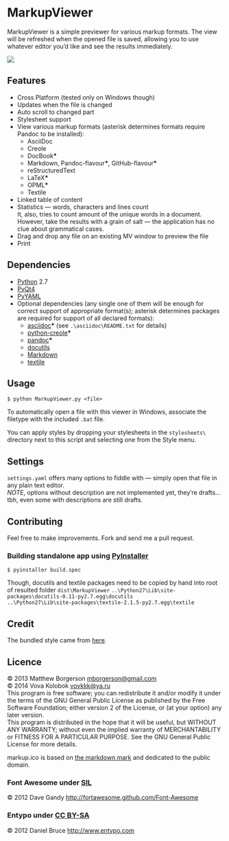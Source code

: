 # MarkupViewer
MarkupViewer is a simple previewer for various markup formats. The view will be refreshed when the opened file is saved, allowing you to use whatever editor you’d like and see the results immediately.

![](http://storage5.static.itmages.ru/i/14/0314/h_1394820849_1018958_74a6ec8680.png)

## Features
* Cross Platform (tested only on Windows though)
* Updates when the file is changed
* Auto scroll to changed part
* Stylesheet support
* View various markup formats (asterisk determines formats require Pandoc to be installed):
    * AsciiDoc
    * Creole
    * DocBook<b>\*</b>
    * Markdown, Pandoc-flavour<b>\*</b>, GitHub-flavour<b>\*</b>
    * reStructuredText
    * LaTeX<b>\*</b>
    * OPML<b>\*</b>
    * Textile
* Linked table of content
* Statistics — words, characters and lines count  
    It, also, tries to count amount of the unique words in a document. However, take the results with a grain of salt — the application has no clue about grammatical cases.
* Drag and drop any file on an existing MV window to preview the file
* Print

## Dependencies
* [Python](http://python.org/) 2.7
* [PyQt4](http://www.riverbankcomputing.com/software/pyqt/download)
* [PyYAML](https://pypi.python.org/pypi/PyYAML/3.10)
* Optional dependencies (any single one of them will be enough for correct support of appropriate format(s); asterisk determines packages are required for support of all declared formats):
    * [asciidoc](http://sourceforge.net/projects/asciidoc/)<b>\*</b> (see `.\asciidoc\README.txt` for details)
    * [python-creole](https://pypi.python.org/pypi/python-creole/1.1.1)<b>\*</b>
    * [pandoc](http://johnmacfarlane.net/pandoc/installing.html)<b>\*</b>
    * [docutils](https://pypi.python.org/pypi/docutils/0.11)
    * [Markdown](http://pypi.python.org/pypi/Markdown)
    * [textile](https://pypi.python.org/pypi/textile/)


## Usage
```
$ python MarkupViewer.py <file>
```

To automatically open a file with this viewer in Windows, associate the filetype with the included `.bat` file.

You can apply styles by dropping your stylesheets in the `stylesheets\` directory next to this script and selecting one from the Style menu.

## Settings
`settings.yaml` offers many options to fiddle with — simply open that file in any plain text editor.  
*NOTE*, options without description are not implemented yet, they’re drafts… tbh, even some with descriptions are still drafts.

## Contributing
Feel free to make improvements. Fork and send me a pull request.

### Building standalone app using [PyInstaller](https://github.com/pyinstaller/pyinstaller#installation)
```
$ pyinstaller build.spec
```

Though, docutils and textile packages need to be copied by hand into root of resulted folder `dist\MarkupViewer`
`..\Python27\Lib\site-packages\docutils-0.11-py2.7.egg\docutils`  
`..\Python27\Lib\site-packages\textile-2.1.5-py2.7.egg\textile`


## Credit
The bundled style came from [here](https://github.com/simonlc/Markdown-CSS).


## Licence
© 2013 Matthew Borgerson <mborgerson@gmail.com>  
© 2014 Vova Kolobok <vovkkk@ya.ru>  
This program is free software; you can redistribute it and/or modify it under the terms of the GNU General Public License as published by the Free Software Foundation; either version 2 of the License, or (at your option) any later version.  
This program is distributed in the hope that it will be useful, but WITHOUT ANY WARRANTY; without even the implied warranty of MERCHANTABILITY or FITNESS FOR A PARTICULAR PURPOSE. See the GNU General Public License for more details.

markup.ico is based on [the markdown mark](https://github.com/dcurtis/markdown-mark) and dedicated to the public domain.

### Font Awesome under [SIL](http://scripts.sil.org/cms/scripts/page.php?site_id=nrsi&id=OFL)
© 2012 Dave Gandy <http://fortawesome.github.com/Font-Awesome>

### Entypo under [CC BY-SA](http://creativecommons.org/licenses/by-sa/2.0/)
© 2012 Daniel Bruce <http://www.entypo.com>
